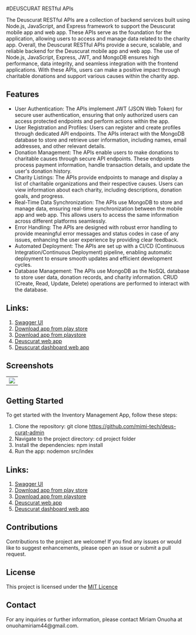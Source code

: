 #DEUSCURAT RESTful APIs

The Deuscurat RESTful APIs are a collection of backend services built using Node.js, JavaScript, and Express framework to support the Deuscurat mobile app and web app. These APIs serve as the foundation for the application, allowing users to access and manage data related to the charity app.
Overall, the Deuscurat RESTful APIs provide a secure, scalable, and reliable backend for the Deuscurat mobile app and web app. The use of Node.js, JavaScript, Express, JWT, and MongoDB ensures high performance, data integrity, and seamless integration with the frontend applications. With these APIs, users can make a positive impact through charitable donations and support various causes within the charity app.

## Features
<ul>
<li>User Authentication: The APIs implement JWT (JSON Web Token) for secure user authentication, ensuring that only authorized users can access protected endpoints and perform actions within the app.</li>
<li>User Registration and Profiles: Users can register and create profiles through dedicated API endpoints. The APIs interact with the MongoDB database to store and retrieve user information, including names, email addresses, and other relevant details.
</li>
<li>Donation Management: The APIs enable users to make donations to charitable causes through secure API endpoints. These endpoints process payment information, handle transaction details, and update the user's donation history.
</li>
<li>Charity Listings: The APIs provide endpoints to manage and display a list of charitable organizations and their respective causes. Users can view information about each charity, including descriptions, donation goals, and progress.</li>
<li>Real-Time Data Synchronization: The APIs use MongoDB to store and manage data, ensuring real-time synchronization between the mobile app and web app. This allows users to access the same information across different platforms seamlessly.</li>
<li>Error Handling: The APIs are designed with robust error handling to provide meaningful error messages and status codes in case of any issues, enhancing the user experience by providing clear feedback.</li>
<li>Automated Deployment: The APIs are set up with a CI/CD (Continuous Integration/Continuous Deployment) pipeline, enabling automatic deployment to ensure smooth updates and efficient development cycles.</li>
  <li>Database Management: The APIs use MongoDB as the NoSQL database to store user data, donation records, and charity information. CRUD (Create, Read, Update, Delete) operations are performed to interact with the database.</li>
</ul>

## Links: 
1. <a href="https://sms-delight-auth-service.herokuapp.com/send-bulk-sms-auth"> Swagger UI </a>
2. <a href="https://play.google.com/store/apps/details?id=co.smsdelight.smsdelight">Download app from play store </a>
3. <a href="https://play.google.com/store/apps/details?id=co.miriamly.suremove"> Download app from playstore </a>
4. <a href="https://deuscurat.live"> Deuscurat web app </a>
5. <a href="https://admin.deuscurat.live"> Deuscurat dashboard web app </a>



## Screenshots
<table>
<tr>
<td>
<img src="https://github.com/mimi-tech/deus-curat-admin/assets/62711340/a78a5b12-df2e-4314-aafa-48d364619d36">

</td>
</tr>
</table>


## Getting Started
<p>To get started with the Inventory Management App, follow these steps:</p>

1. Clone the repository: git clone https://github.com/mimi-tech/deus-curat-admin
2. Navigate to the project directory: cd project folder
3. Install the dependencies: npm install
4. Run the app: nodemon src/index

## Links: 
1. <a href="https://sms-delight-auth-service.herokuapp.com/send-bulk-sms-auth"> Swagger UI </a>
2. <a href="https://play.google.com/store/apps/details?id=co.smsdelight.smsdelight">Download app from play store </a>
3. <a href="https://play.google.com/store/apps/details?id=co.miriamly.suremove"> Download app from playstore </a>
4. <a href="https://deuscurat.live"> Deuscurat web app </a>
5. <a href="https://admin.deuscurat.live"> Deuscurat dashboard web app </a>

## Contributions
Contributions to the project are welcome! If you find any issues or would like to suggest enhancements, please open an issue or submit a pull request.

## License
<span>This project is licensed under the <a href="https://opensource.org/license/mit/">MIT Licence</a></span>

## Contact
<p>For any inquiries or further information, please contact <spans tyle="color: blue;">Miriam Onuoha</span> at <spans tyle="color: blue;">onuohamiriam44@gmail.com</span>.
